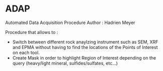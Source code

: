 # ADAP
Automated Data Acquisition Procedure
Author : Hadrien Meyer

Procedure that allows to :
- Switch between different rock anaylzing instrument such as SEM, XRF and EPMA without having to find the
  locations of the Points of Interest on each tool.
- Create Mask in order to highlight Region of Interest depending on the query (heavy/light mineral, sulfides/sulfates, etc...)

